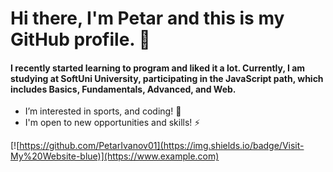 #   Hi there, I'm Petar and this is my GitHub profile. 👋

#### I recently started learning to program and liked it a lot. Currently, I am studying at SoftUni University, participating in the JavaScript path, which includes Basics, Fundamentals, Advanced, and Web.


  - I’m interested in sports, and coding! 💪 
  - I'm open to new opportunities and skills! ⚡

[![https://github.com/PetarIvanov01](https://img.shields.io/badge/Visit-My%20Website-blue)](https://www.example.com)


